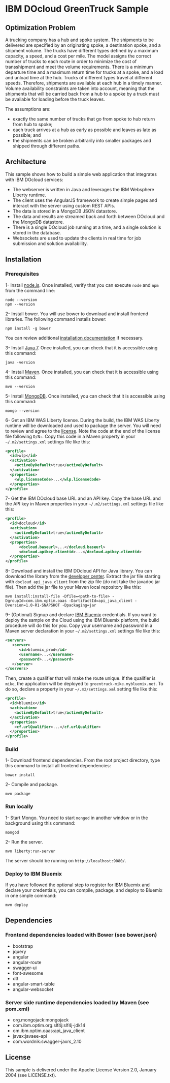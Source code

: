 
# IBM DOcloud GreenTruck Sample

## Optimization Problem


A trucking company has a hub and spoke system. The shipments to be delivered are specified by an originating spoke, a 
destination spoke, and a shipment volume. The trucks have different types defined by a maximum capacity, a speed, and a
cost per mile. The model assigns the correct number of trucks to each route in order to minimize the cost of 
transshipment and meet the volume requirements. There is a minimum departure time and a maximum return time for trucks
at a spoke, and a load and unload time at the hub. Trucks of different types travel at different speeds. Therefore,
shipments are available at each hub in a timely manner. Volume availability constraints are taken into account, meaning 
that the shipments that will be carried back from a hub to a spoke by a truck must be available for loading before the 
truck leaves.

The assumptions are:
* exactly the same number of trucks that go from spoke to hub return from hub to spoke;
* each truck arrives at a hub as early as possible and leaves as late as possible; and 
* the shipments can be broken arbitrarily into smaller packages and shipped through different paths.

## Architecture

This sample shows how to build a simple web application that integrates with IBM DOcloud services:
* The webserver is written in Java and leverages the IBM Websphere Liberty runtime.
* The client uses the AngularJS framework to create simple pages and interact with the server using custom REST APIs.
* The data is stored in a MongoDB JSON datastore.
* The data and results are streamed back and forth between DOcloud and the MongoDB datastore.
* There is a single DOcloud job running at a time, and a single solution is stored in the database.
* Websockets are used to update the clients in real time for job submission and solution availability.


## Installation


### Prerequisites

1- Install [node.js](https://nodejs.org/download/).
Once installed, verify that you can execute `node` and `npm` from the command line:
```
node --version
npm --version
```

2- Install bower.
You will use bower to download and install frontend libraries. The following command installs bower:
```
npm install -g bower
```
You can review additional [installation documentation](http://bower.io/#install-bower) if necessary.

3- Install [Java 7](http://www.oracle.com/technetwork/java/javase/downloads/jdk7-downloads-1880260.html).
Once installed, you can check that it is accessible using this command:
```
java -version
```

4- Install [Maven](https://Maven.apache.org/download.cgi).
Once installed, you can check that it is accessible using this command:
```
mvn --version
```

5- Install [MongoDB](http://docs.mongodb.org/manual/installation/).
Once installed, you can check that it is accessible using this command:
```
mongo --version
```

6- Get an IBM WAS Liberty license.
During the build, the IBM WAS Liberty runtime will be downloaded and used to package the server. You will need to review and agree to the 
[license](http://public.dhe.ibm.com/ibmdl/export/pub/software/websphere/wasdev/downloads/wlp/8.5.5.6/lafiles/runtime/en.html).
Note the code at the end of the license file following `D/N:`.
Copy this code in a Maven property in your `~/.m2/settings.xml` settings file like this:
```xml
<profile>
  <id>wlp</id>
  <activation>
    <activeByDefault>true</activeByDefault>
  </activation>
  <properties>
	<wlp.licenseCode>...</wlp.licenseCode>
  </properties>
</profile>
```

7- Get the IBM DOcloud base URL and an API key.
Copy the base URL and the API key in Maven properties in your `~/.m2/settings.xml` settings file like this:
```xml
<profile>
  <id>docloud</id>
  <activation>
    <activeByDefault>true</activeByDefault>
  </activation>
  <properties>
      <docloud.baseurl>...</docloud.baseurl>
      <docloud.apikey.clientid>...</docloud.apikey.clientid>
  </properties>
</profile>
```

8- Download and install the IBM DOcloud API for Java library.
You can download the library from the [developer center](https://developer.ibm.com/docloud/docs/java-client-api/java-client-library/).
Extract the jar file starting with `docloud_api_java_client` from the zip file (do not take the javadoc jar file).
Then add the jar file to your Maven local repository like this:
```
mvn install:install-file -Dfile=<path-to-file> -DgroupId=com.ibm.optim.oaas -DartifactId=api_java_client -Dversion=1.0-R1-SNAPSHOT -Dpackaging=jar
```

9- (Optional) Signup and declare [IBM Bluemix](http://www.ibm.com/cloud-computing/bluemix/) credentials.
If you want to deploy the sample on the Cloud using the IBM Bluemix platform, the build procedure will do this for you. 
Copy your username and password in a Maven server declaration in your `~/.m2/settings.xml` settings file like this:
```xml
<servers>
   <server>
      <id>bluemix_prod</id>
  	  <username>...</username>
	  <password>...</password>
   </server>
</servers>
```

Then, create a qualifier that will make the route unique. If the qualifier is `mike`, the application
will be deployed to `greentruck-mike.mybluemix.net`. To do so, declare a property in your  `~/.m2/settings.xml` setting file like this:
```xml
<profile>
  <id>bluemix</id>
  <activation>
    <activeByDefault>true</activeByDefault>
  </activation>
  <properties>
    <cf.urlQualifier>...</cf.urlQualifier>
  </properties>
</profile>
```

### Build

1- Download frontend dependencies.
From the root project directory, type this command to install all frontend dependencies:
```
bower install
```

2- Compile and package.
```
mvn package
```

### Run locally

1- Start Mongo.
You need to start `mongod` in another window or in the background using this command:
```
mongod
```

2- Run the server.
```
mvn liberty:run-server
```
The server should be running on `http://localhost:9080/`.

### Deploy to IBM Bluemix

If you have followed the optional step to register for IBM Bluemix and declare your credentials, you can compile, package, 
and deploy to Bluemix in one simple command: 

```
mvn deploy
```

## Dependencies

### Frontend dependencies loaded with Bower (see bower.json)
    
* bootstrap
* jquery
* angular
* angular-route
* swagger-ui
* font-awesome
* d3
* angular-smart-table
* angular-websocket
    
### Server side runtime dependencies loaded by Maven (see pom.xml)

* org.mongojack:mongojack
* com.ibm.optim.org.slf4j:slf4j-jdk14
* om.ibm.optim.oaas:api_java_client
* javax:javaee-api
* com.wordnik:swagger-jaxrs_2.10


## License

This sample is delivered under the Apache License Version 2.0, January 2004 (see LICENSE.txt).

